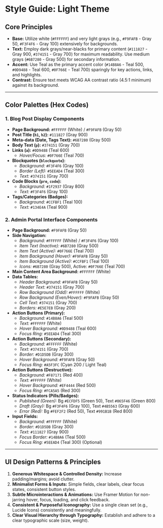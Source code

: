 # Style Guide: Light Theme

## Core Principles

*   **Base:** Utilize white (`#FFFFFF`) and very light grays (e.g., `#F9FAFB` - Gray 50, `#F3F4F6` - Gray 100) extensively for backgrounds.
*   **Text:** Employ dark grays/near-blacks for primary content (`#111827` - Gray 900, `#374151` - Gray 700) for maximum readability. Use medium grays (`#6B7280` - Gray 500) for secondary information.
*   **Accent:** Use Teal as the primary accent color (`#14B8A6` - Teal 500, `#0D9488` - Teal 600, `#0F766E` - Teal 700) sparingly for key actions, links, and highlights.
*   **Contrast:** Ensure text meets WCAG AA contrast ratio (4.5:1 minimum) against its background.

---

## Color Palettes (Hex Codes)

### 1. Blog Post Display Components

*   **Page Background:** `#FFFFFF` (White) / `#F9FAFB` (Gray 50)
*   **Post Title (`h1`, `h2`):** `#111827` (Gray 900)
*   **Meta-data (Date, Tags Text):** `#6B7280` (Gray 500)
*   **Body Text (`p`):** `#374151` (Gray 700)
*   **Links (`a`):** `#0D9488` (Teal 600)
    *   *Hover/Focus:* `#0F766E` (Teal 700)
*   **Blockquotes (`blockquote`):**
    *   *Background:* `#F3F4F6` (Gray 100)
    *   *Border (Left):* `#5EEAD4` (Teal 300)
    *   *Text:* `#374151` (Gray 700)
*   **Code Blocks (`pre`, `code`):**
    *   *Background:* `#1F2937` (Gray 800)
    *   *Text:* `#F3F4F6` (Gray 100)
*   **Tags/Categories (Badges):**
    *   *Background:* `#CCFBF1` (Teal 100)
    *   *Text:* `#134E4A` (Teal 900)

### 2. Admin Portal Interface Components

*   **Page Background:** `#F9FAFB` (Gray 50)
*   **Side Navigation:**
    *   *Background:* `#FFFFFF` (White) / `#F3F4F6` (Gray 100)
    *   *Item Text (Inactive):* `#6B7280` (Gray 500)
    *   *Item Text (Active):* `#0F766E` (Teal 700)
    *   *Item Background (Hover):* `#F9FAFB` (Gray 50)
    *   *Item Background (Active):* `#CCFBF1` (Teal 100)
    *   *Icons:* `#6B7280` (Gray 500), Active: `#0F766E` (Teal 700)
*   **Main Content Area Background:** `#FFFFFF` (White)
*   **Data Tables:**
    *   *Header Background:* `#F9FAFB` (Gray 50)
    *   *Header Text:* `#374151` (Gray 700)
    *   *Row Background (Odd):* `#FFFFFF` (White)
    *   *Row Background (Even/Hover):* `#F9FAFB` (Gray 50)
    *   *Cell Text:* `#374151` (Gray 700)
    *   *Borders:* `#E5E7EB` (Gray 200)
*   **Action Buttons (Primary):**
    *   *Background:* `#14B8A6` (Teal 500)
    *   *Text:* `#FFFFFF` (White)
    *   *Hover Background:* `#0D9488` (Teal 600)
    *   *Focus Ring:* `#5EEAD4` (Teal 300)
*   **Action Buttons (Secondary):**
    *   *Background:* `#FFFFFF` (White)
    *   *Text:* `#374151` (Gray 700)
    *   *Border:* `#D1D5DB` (Gray 300)
    *   *Hover Background:* `#F9FAFB` (Gray 50)
    *   *Focus Ring:* `#A5F3FC` (Cyan 200 / Light Teal)
*   **Action Buttons (Destructive):**
    *   *Background:* `#F87171` (Red 400)
    *   *Text:* `#FFFFFF` (White)
    *   *Hover Background:* `#EF4444` (Red 500)
    *   *Focus Ring:* `#FCA5A5` (Red 300)
*   **Status Indicators (Pills/Badges):**
    *   *Published (Green):* Bg `#ECFDF5` (Green 50), Text `#065F46` (Green 800)
    *   *Draft (Gray):* Bg `#F3F4F6` (Gray 100), Text `#4B5563` (Gray 600)
    *   *Error (Red):* Bg `#FEF2F2` (Red 50), Text `#991B1B` (Red 800)
*   **Input Fields:**
    *   *Background:* `#FFFFFF` (White)
    *   *Border:* `#D1D5DB` (Gray 300)
    *   *Text:* `#111827` (Gray 900)
    *   *Focus Border:* `#14B8A6` (Teal 500)
    *   *Focus Ring:* `#5EEAD4` (Teal 300) (Optional)

---

## UI Design Patterns & Principles

1.  **Generous Whitespace & Controlled Density:** Increase padding/margins; avoid clutter.
2.  **Minimalist Forms & Inputs:** Simple fields, clear labels, clear focus states, consistent button styles.
3.  **Subtle Microinteractions & Animations:** Use Framer Motion for non-jarring hover, focus, loading, and click feedback.
4.  **Consistent & Purposeful Iconography:** Use a single clean set (e.g., Lucide Icons) consistently and meaningfully.
5.  **Clear Visual Hierarchy through Typography:** Establish and adhere to a clear typographic scale (size, weight).